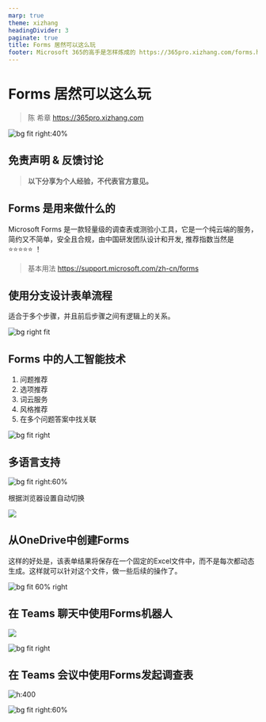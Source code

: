 ```yaml
---
marp: true
theme: xizhang
headingDivider: 3
paginate: true
title: Forms 居然可以这么玩
footer: Microsoft 365的高手是怎样炼成的 https://365pro.xizhang.com/forms.html
---
```


# Forms 居然可以这么玩
> 陈 希章 https://365pro.xizhang.com

![bg fit right:40%](images/forms-logo.png)


## 免责声明 & 反馈讨论

> **以下分享为个人经验，不代表官方意见。**



## Forms 是用来做什么的
<!-- _backgroundColor: azure -->

Microsoft Forms 是一款轻量级的调查表或测验小工具，它是一个纯云端的服务，简约又不简单，安全且合规，由中国研发团队设计和开发, 推荐指数当然是 :star::star::star::star::star: ！

> 基本用法 https://support.microsoft.com/zh-cn/forms


## 使用分支设计表单流程

适合于多个步骤，并且前后步骤之间有逻辑上的关系。

![bg right fit](images/forms-branch.png)

## Forms 中的人工智能技术

1. 问题推荐
1. 选项推荐
1. 词云服务
1. 风格推荐
1. 在多个问题答案中找关联

![bg fit right](images/forms-intelligence.gif)

## 多语言支持
![bg fit right:60%](images/forms-multi-langs2.png)

根据浏览器设置自动切换

![](images/forms-multi-langs.png)

## 从OneDrive中创建Forms

这样的好处是，该表单结果将保存在一个固定的Excel文件中，而不是每次都动态生成。这样就可以针对这个文件，做一些后续的操作了。

![bg fit 60% right](images/onedrive-forms.png)

## 在 Teams 聊天中使用Forms机器人

![](images/forms-bot.png)

![bg fit right](images/forms-bot-result.png)


## 在 Teams 会议中使用Forms发起调查表

![h:400](images/forms-meeting-poll.png)

![bg fit right:60%](images/forms-meeting-poll2.png)



